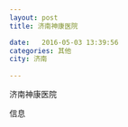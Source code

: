 ```yaml
--- 
layout: post 
title: 济南神康医院

date:   2016-05-03 13:39:56 
categories: 其他  
city: 济南
  
--- 
```

   
济南神康医院

信息

